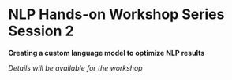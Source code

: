 # NLP Hands-on Workshop Series Session 2

**Creating a custom language model to optimize NLP results**

*Details will be available for the workshop*

